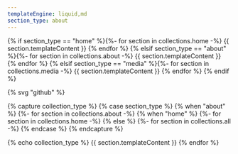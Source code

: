 ```yaml
---
templateEngine: liquid,md
section_type: about
---
```


{% if section_type == "home" %}{%- for section in collections.home -%}
{{ section.templateContent }}
{% endfor %}
{% elsif section_type == "about" %}{%- for section in collections.about -%}
{{ section.templateContent }}
{% endfor %}
{% elsif section_type == "media" %}{%- for section in collections.media -%}
{{ section.templateContent }}
{% endfor %}
{% endif %}

{% svg "github" %}

{% capture collection_type %}
{% case section_type %}
  {% when "about" %}
     {%- for section in collections.about -%}
  {% when "home" %}
     {%- for section in collections.home -%}
  {% else %}
     {%- for section in collections.all -%}
{% endcase %}
{% endcapture %}

{% echo collection_type %}
{{ section.templateContent }}
{% endfor %}

